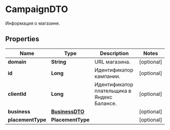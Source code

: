 

# CampaignDTO

Информация о магазине.

## Properties

| Name | Type | Description | Notes |
|------------ | ------------- | ------------- | -------------|
|**domain** | **String** | URL магазина. |  [optional] |
|**id** | **Long** | Идентификатор кампании. |  [optional] |
|**clientId** | **Long** | Идентификатор плательщика в Яндекс Балансе. |  [optional] |
|**business** | [**BusinessDTO**](BusinessDTO.md) |  |  [optional] |
|**placementType** | **PlacementType** |  |  [optional] |



